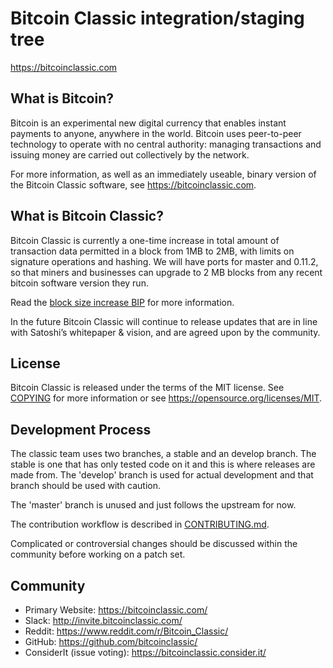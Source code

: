 Bitcoin Classic integration/staging tree
=====================================

https://bitcoinclassic.com

What is Bitcoin?
----------------

Bitcoin is an experimental new digital currency that enables instant payments to
anyone, anywhere in the world. Bitcoin uses peer-to-peer technology to operate
with no central authority: managing transactions and issuing money are carried
out collectively by the network.

For more information, as well as an immediately useable, binary version of
the Bitcoin Classic software, see https://bitcoinclassic.com.

What is Bitcoin Classic?
------------------------

Bitcoin Classic is currently a one-time increase in total amount of transaction data permitted in a block from 1MB to 2MB, with limits on signature operations and hashing. We will have ports for master and 0.11.2, so that miners and businesses can upgrade to 2 MB blocks from any recent bitcoin software version they run.

Read the [block size increase BIP](https://github.com/gavinandresen/bips/blob/92e1efd0493c1cbde47304c9711f13f413cc9099/bip-bump2mb.mediawiki) for more information.

In the future Bitcoin Classic will continue to release updates that are in line with Satoshi’s whitepaper & vision, and are agreed upon by the community.

License
-------

Bitcoin Classic is released under the terms of the MIT license. See [COPYING](COPYING) for more
information or see https://opensource.org/licenses/MIT.

Development Process
-------------------

The classic team uses two branches, a stable and an develop branch. The stable is one that
has only tested code on it and this is where releases are made from. The 'develop' branch
is used for actual development and that branch should be used with caution.

The 'master' branch is unused and just follows the upstream for now.

The contribution workflow is described in [CONTRIBUTING.md](CONTRIBUTING.md).

Complicated or controversial changes should be discussed within the community before working on a patch set.

Community
---------

- Primary Website: https://bitcoinclassic.com/
- Slack: http://invite.bitcoinclassic.com/
- Reddit: https://www.reddit.com/r/Bitcoin_Classic/
- GitHub: https://github.com/bitcoinclassic/
- ConsiderIt (issue voting): https://bitcoinclassic.consider.it/
